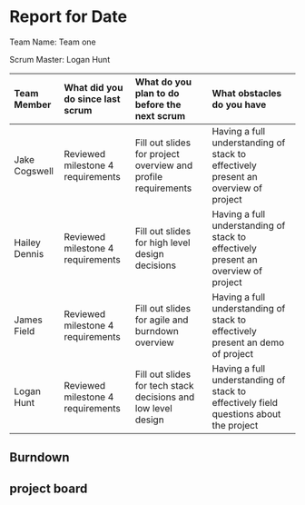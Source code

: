 # Report for Date

Team Name: Team one

Scrum Master: Logan Hunt

| Team Member   | What did you do since last scrum  | What do you plan to do before the next scrum                  | What obstacles do you have                                                            |
| :---          | :---                              | :---                                                          | :---                                                                                  |
| Jake Cogswell | Reviewed milestone 4 requirements | Fill out slides for project overview and profile requirements | Having a full understanding of stack to effectively present an overview of project    |
| Hailey Dennis | Reviewed milestone 4 requirements | Fill out slides for high level design decisions               | Having a full understanding of stack to effectively present an overview of project    |
| James Field   | Reviewed milestone 4 requirements | Fill out slides for agile and burndown overview               | Having a full understanding of stack to effectively present an demo of project        |
| Logan Hunt    | Reviewed milestone 4 requirements | Fill out slides for tech stack decisions and low level design | Having a full understanding of stack to effectively field questions about the project |

## Burndown



## project board
